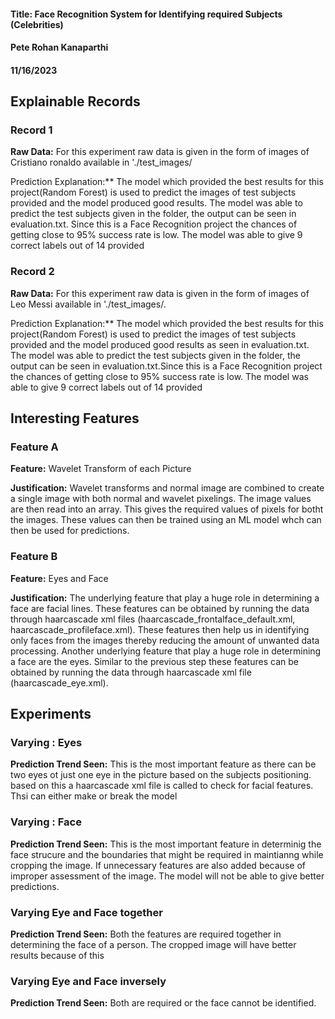 #### Title: Face Recognition System for Identifying required Subjects (Celebrities)
#### Pete Rohan Kanaparthi
#### 11/16/2023


## Explainable Records
### Record 1
**Raw Data:** For this experiment raw data is given in the form of images of Cristiano ronaldo available in './test_images/

Prediction Explanation:** The model which provided the best results for this project(Random Forest) is used to predict the images of test subjects provided and the model produced good results. The model was able to predict the test subjects given in the folder, the output can be seen in evaluation.txt. Since this is a Face Recognition project the chances of getting close to 95% success rate is low. The model was able to give 9 correct labels out of 14 provided

### Record 2
**Raw Data:** For this experiment raw data is given in the form of images of Leo Messi available in './test_images/. 

Prediction Explanation:** The model which provided the best results for this project(Random Forest) is used to predict the images of test subjects provided and the model produced good results as seen in evaluation.txt. The model was able to predict the test subjects given in the folder, the output can be seen in evaluation.txt.Since this is a Face Recognition project the chances of getting close to 95% success rate is low. The model was able to give 9 correct labels out of 14 provided

## Interesting Features
### Feature A
**Feature:** Wavelet Transform of each Picture

**Justification:** Wavelet transforms and normal image are combined to create a single image with both normal and wavelet pixelings. The image values are then read into an array. This gives the required values of pixels for botht the images. These values can then be trained using an ML model whch can then be used for predictions.

### Feature B
**Feature:** Eyes and Face

**Justification:** The underlying feature that play a huge role in determining a face are facial lines. These features can be obtained by running the data through haarcascade xml files (haarcascade_frontalface_default.xml, haarcascade_profileface.xml). These features then help us in identifying only faces from the images thereby reducing the amount of unwanted data processing. Another underlying feature that play a huge role in determining a face are the eyes. Similar to the previous step these features can be obtained by running the data through haarcascade xml file (haarcascade_eye.xml).

## Experiments 
### Varying : Eyes
**Prediction Trend Seen:** This is the most important feature as there can be two eyes ot just one eye in the picture based on the subjects positioning. based on this a haarcascade xml file is called to check for facial features. Thsi can either make or break the model

### Varying : Face
**Prediction Trend Seen:** This is the most important feature in determinig the face strucure and the boundaries that might be required in maintianng while cropping the image. If unnecessary features are also added because of improper assessment of the image. The model will not be able to give better predictions. 

### Varying Eye and Face together
**Prediction Trend Seen:** Both the features are required together in determining the face of a person. The cropped image will have better results because of this


### Varying Eye and Face inversely
**Prediction Trend Seen:** Both are required or the face cannot be identified. 

